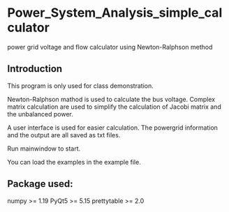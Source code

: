 # Power_System_Analysis_simple_calculator
power grid voltage and flow calculator using Newton-Ralphson method

## Introduction
This program is only used for class demonstration.

Newton-Ralphson mathod is used to calculate the bus voltage. 
Complex matrix calculation are used to simplify the calculation of Jacobi matrix and the unbalanced power.

A user interface is used for easier calculation.
The powergrid information and the output are all saved as txt files.

Run mainwindow to start.

You can load the examples in the example file.

## Package used:
numpy >= 1.19
PyQt5 >= 5.15
prettytable >= 2.0
